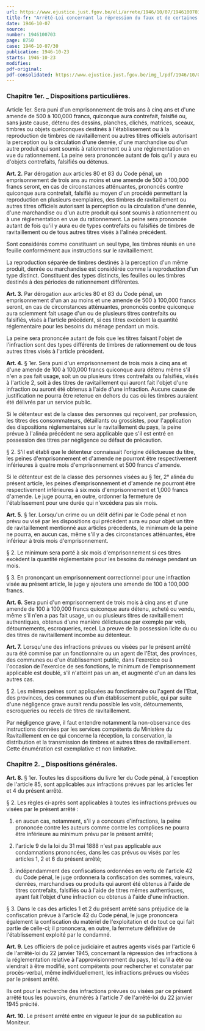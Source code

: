 ```yaml
---
url: https://www.ejustice.just.fgov.be/eli/arrete/1946/10/07/1946100703/justel
title-fr: "Arrêté-Loi concernant la répression du faux et de certaines autres infractions en matière de timbres et autres titres de ravitaillement"
date: 1946-10-07
source:
number: 1946100703
page: 8750
case: 1946-10-07/30
publication: 1946-10-23
starts: 1946-10-23
modifies:
pdf-original:
pdf-consolidated: https://www.ejustice.just.fgov.be/img_l/pdf/1946/10/07/1946100703_F.pdf
---
```


### Chapitre 1er. _ Dispositions particulières.

Article  1er. Sera puni d'un emprisonnement de trois ans à cinq ans et d'une amende de 500 à 100,000 francs, quiconque aura contrefait, falsifié ou, sans juste cause, détenu des dessins, planches, clichés, matrices, sceaux, timbres ou objets quelconques destinés à l'établissement ou à la reproduction de timbres de ravitaillement ou autres titres officiels autorisant la perception ou la circulation d'une denrée, d'une marchandise ou d'un autre produit qui sont soumis à rationnement ou à une réglementation en vue du rationnement. La peine sera prononcée autant de fois qu'il y aura eu d'objets contrefaits, falsifiés ou détenus.

**Art. 2.** Par dérogation aux articles 80 et 83 du Code pénal, un emprisonnement de trois ans au moins et une amende de 500 à 100,000 francs seront, en cas de circonstances atténuantes, prononcés contre quiconque aura contrefait, falsifié au moyen d'un procédé permettant la reproduction en plusieurs exemplaires, des timbres de ravitaillement ou autres titres officiels autorisant la perception ou la circulation d'une denrée, d'une marchandise ou d'un autre produit qui sont soumis à rationnement ou à une règlementation en vue du rationnement. La peine sera prononcée autant de fois qu'il y aura eu de types contrefaits ou falsifiés de timbres de ravitaillement ou de tous autres titres visés à l'alinéa précédent.

Sont considérés comme constituant un seul type, les timbres réunis en une feuille conformément aux instructions sur le ravitaillement.

La reproduction séparée de timbres destinés à la perception d'un même produit, denrée ou marchandise est considérée comme la reproduction d'un type distinct. Constituent des types distincts, les feuilles ou les timbres destinés à des périodes de rationnement différentes.

**Art. 3.** Par dérogation aux articles 80 et 83 du Code pénal, un emprisonnement d'un an au moins et une amende de 500 à 100,000 francs seront, en cas de circonstances atténuantes, prononcés contre quiconque aura sciemment fait usage d'un ou de plusieurs titres contrefaits ou falsifiés, visés à l'article précédent, si ces titres excèdent la quantité réglementaire pour les besoins du ménage pendant un mois.

La peine sera prononcée autant de fois que les titres faisant l'objet de l'infraction sont des types différents de timbres de rationnement ou de tous autres titres visés à l'article précédent.

**Art. 4.** § 1er. Sera puni d'un emprisonnement de trois mois à cinq ans et d'une amende de 100 à 100,000 francs quiconque aura détenu même s'il n'en a pas fait usage, soit un ou plusieurs titres contrefaits ou falsifiés, visés à l'article 2, soit à des titres de ravitaillement qui auront fait l'objet d'une infraction ou auront été obtenus à l'aide d'une infraction. Aucune cause de justification ne pourra être retenue en dehors du cas où les timbres auraient été délivrés par un service public.

Si le détenteur est de la classe des personnes qui reçoivent, par profession, les titres des consommateurs, détaillants ou grossistes, pour l'application des dispositions réglementaires sur le ravitaillement du pays, la peine prévue à l'alinéa précédent ne sera applicable que s'il est entré en possession des titres par négligence ou défaut de précaution.

§ 2. S'il est établi que le détenteur connaissait l'origine délictueuse du titre, les peines d'emprisonnement et d'amende ne pourront être respectivement inférieures à quatre mois d'emprisonnement et 500 francs d'amende.

Si le détenteur est de la classe des personnes visées au § 1er, 2° alinéa du présent article, les peines d'emprisonnement et d'amende ne pourront être respectivement inférieures à six mois d'emprisonnement et 1,000 francs d'amende. Le juge pourra, en outre, ordonner la fermeture de l'établissement pour une durée qui n'excédera pas six mois.

**Art. 5.** § 1er. Lorsqu'un crime ou un délit défini par le Code pénal et non prévu ou visé par les dispositions qui précèdent aura eu pour objet un titre de ravitaillement mentionné aux articles précédents, le minimum de la peine ne pourra, en aucun cas, même s'il y a des circonstances atténuantes, être inférieur à trois mois d'emprisonnement.

§ 2. Le minimum sera porté à six mois d'emprisonnement si ces titres excèdent la quantité réglementaire pour les besoins du ménage pendant un mois.

§ 3. En prononçant un emprisonnement correctionnel pour une infraction visée au présent article, le juge y ajoutera une amende de 100 à 100,000 francs.

**Art. 6.** Sera puni d'un emprisonnement de trois mois à cinq ans et d'une amende de 100 à 100,000 francs quiconque aura détenu, acheté ou vendu, même s'il n'en a pas fait usage, un ou plusieurs titres de ravitaillement authentiques, obtenus d'une manière délictueuse par exemple par vols, détournements, escroqueries, recel. La preuve de la possession licite du ou des titres de ravitaillement incombe au détenteur.

**Art. 7.** Lorsqu'une des infractions prévues ou visées par le présent arrêté aura été commise par un fonctionnaire ou un agent de l'Etat, des provinces, des communes ou d'un établissement public, dans l'exercice ou à l'occasion de l'exercice de ses fonctions, le minimum de l'emprisonnement applicable est doublé, s'il n'atteint pas un an, et augmenté d'un an dans les autres cas.

§ 2. Les mêmes peines sont appliquées au fonctionnaire ou l'agent de l'Etat, des provinces, des communes ou d'un établissement public, qui par suite d'une négligence grave aurait rendu possible les vols, détournements, escroqueries ou recels de titres de ravitaillement.

Par négligence grave, il faut entendre notamment la non-observance des instructions données par les services compétents du Ministère du Ravitaillement en ce qui concerne la réception, la conservation, la distribution et la transmission de timbres et autres titres de ravitaillement. Cette énumération est exemplative et non limitative.

### Chapitre 2. _ Dispositions générales.

**Art. 8.** § 1er. Toutes les dispositions du livre 1er du Code pénal, à l'exception de l'article 85, sont applicables aux infractions prévues par les articles 1er et 4 du présent arrêté.

§ 2. Les règles ci-après sont applicables à toutes les infractions prévues ou visées par le présent arrêté :

1. en aucun cas, notamment, s'il y a concours d'infractions, la peine prononcée contre les auteurs comme contre les complices ne pourra être inférieure au minimum prévu par le présent arrêté;

2. l'article 9 de la loi du 31 mai 1888 n'est pas applicable aux condamnations prononcées, dans les cas prévus ou visés par les articles 1, 2 et 6 du présent arrêté;

3. indépendamment des confiscations ordonnées en vertu de l'article 42 du Code pénal, le juge ordonnera la confiscation des sommes, valeurs, denrées, marchandises ou produits qui auront été obtenus à l'aide de titres contrefaits, falsifiés ou à l'aide de titres mêmes authentiques, ayant fait l'objet d'une infraction ou obtenus à l'aide d'une infraction.

§ 3. Dans le cas des articles 1 et 2 du présent arrêté sans préjudice de la confiscation prévue à l'article 42 du Code pénal, le juge prononcera également la confiscation du matériel de l'exploitation et de tout ce qui fait partie de celle-ci; il prononcera, en outre, la fermeture définitive de l'établissement exploité par le condamné.

**Art. 9.** Les officiers de police judiciaire et autres agents visés par l'article 6 de l'arrêté-loi du 22 janvier 1945, concernant la répression des infractions à la réglementation relative à l'approvisionnement du pays, tel qu'il a été ou viendrait à être modifié, sont compétents pour rechercher et constater par procès-verbal, même individuellement, les infractions prévues ou visées par le présent arrêté.

Ils ont pour la recherche des infractions prévues ou visées par ce présent arrêté tous les pouvoirs, énumérés à l'article 7 de l'arrêté-loi du 22 janvier 1945 précité.

**Art. 10.** Le présent arrêté entre en vigueur le jour de sa publication au Moniteur.
